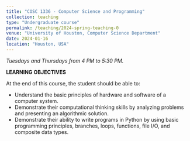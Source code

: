 ```yaml
---
title: "COSC 1336 - Computer Science and Programming"
collection: teaching
type: "Undergraduate course"
permalink: /teaching/2024-spring-teaching-0
venue: "University of Houston, Computer Science Department"
date: 2024-01-16
location: "Houston, USA"
---
```

*Tuesdays and Thursdays from 4 PM to 5:30 PM.*

**LEARNING OBJECTIVES**

At the end of this course, the student should be able to:

- Understand the basic principles of hardware and software of a computer system.
-	Demonstrate their computational thinking skills by analyzing problems and presenting an algorithmic solution.
-	Demonstrate their ability to write programs in Python by using basic programming principles, branches, loops, functions, file I/O, and composite data types.
